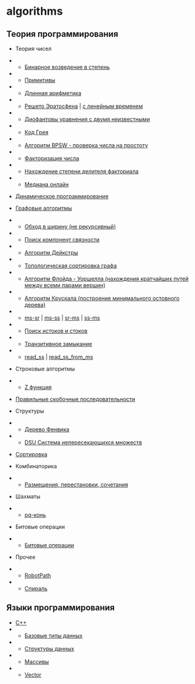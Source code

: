 # algorithms

## Теория программирования

* Теория чисел
* * [Бинарное возведение в степень](/theory/binpow.md)
* * [Примитивы](/theory/primitivy.md)
* * [Длинная арифметика](/theory/da.md)
* * [Решето Эратосфена](/theory/eratosfen.md) | [с линейным временем](/theory/eratosfen_n.md)
* * [Диофантовы уравнения с двумя неизвестными](/theory/diafant.md)
* * [Код Грея](/theory/gray.md)
* * [Алгоритм BPSW - проверка числа на простоту](/theory/bpsw.md)
* * [Факторизация числа](/theory/factorize.md)
* * [Нахождение степени делителя факториала](/theory/step_factor.md)
* * [Медиана онлайн](/theory/med_online.md)
* [Динамическое программирование](/theory/dynamic.md)
* [Графовые алгоритмы](/theory/graf.md)
* * [Обход в ширину (не рекурсивный)](/theory/graf/bfs.md)
* * [Поиск компонент связности](/theory/graf/bfsCompSv.md)
* * [Алгоритм Дейкстры](/theory/graf/dejkstra.md)
* * [Топологическая сортировка графа](/theory/graf/topologicSort.md)
* * [Алгоритм Флойда - Уоршелла (нахождения кратчайших путей между всеми парами вершин)](/theory/graf/Floyd_Warshall.md)
* * [Алгоритм Крускала (построение минимального остовного дерева)](/theory/graf/Kruskal.md)
* * [ms-sr](/theory/graf/ms_to_sr.md) | [ms-ss](/theory/graf/ms_to_ss.md) | [sr-ms](/theory/graf/sr_to_ms.md) | [ss-ms](/theory/graf/ss_to_ms.md)
* * [Поиск истоков и стоков](/theory/graf/istok_stok.md)
* * [Транзитивное замыкание](/theory/graf/transitive_closure.md)
* * [read_ss](/theory/graf/read_ss.md) | [read_ss_from_ms](/theory/graf/read_ss_from_ms.md)
* Строковые алгоритмы
* * [Z функция](/theory/zFunction.md)
* [Правильные скобочные последовательности](/theory/skobki.md)
* Структуры
* * [Дерево Фенвика](/theory/fenwick.md)
* * [DSU Система непересекающихся множеств](/theory/dsu.md)

* [Сортировка](/theory/sort.md)
* Комбинаторика
* * [Размещения, перестановки, сочетания](/theory/kombinator.md)
* Шахматы
* * [pq-конь](/theory/pq_horse.md)
* Битовые операции
* * [Битовые операции](/theory/bit.md)
* Прочее
* * [RobotPath](/theory/RobotPath.md)
* * [Спираль](/theory/spiral.md)


## Языки программирования

* [C++](./languages/cpp/README.md)
* * [Базовые типы данных](/languages/cpp/base_type.md)
* * [Структуры данных](/theory/data-structure.md)
* * [Массивы](/languages/cpp/array.md)
* * [Vector](/languages/cpp/vector.md)
